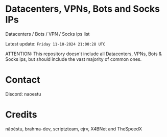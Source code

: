 # Datacenters, VPNs, Bots and Socks IPs
 
Datacenters / Bots / VPN / Socks ips list

Latest update: `Friday 11-10-2024 21:00:28 UTC` 

ATTENTION: This repository doesn't include all Datacenters, VPNs, Bots & Socks ips, 
but should include the vast majority of common ones.

# Contact
Discord: naoestu

# Credits
nãoéstu, brahma-dev, scriptzteam, ejrv, X4BNet and TheSpeedX
